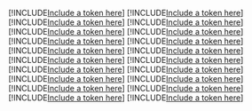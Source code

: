 [!INCLUDE[Include a token here](refs1525319690230/r1.md)]
[!INCLUDE[Include a token here](refs1525319690230/r2.md)]
[!INCLUDE[Include a token here](refs1525319690230/r3.md)]
[!INCLUDE[Include a token here](refs1525319690230/r4.md)]
[!INCLUDE[Include a token here](refs1525319690230/r5.md)]
[!INCLUDE[Include a token here](refs1525319690230/r6.md)]
[!INCLUDE[Include a token here](refs1525319690230/r7.md)]
[!INCLUDE[Include a token here](refs1525319690230/r8.md)]
[!INCLUDE[Include a token here](refs1525319690230/r9.md)]
[!INCLUDE[Include a token here](refs1525319690230/r10.md)]
[!INCLUDE[Include a token here](refs1525319690230/r11.md)]
[!INCLUDE[Include a token here](refs1525319690230/r12.md)]
[!INCLUDE[Include a token here](refs1525319690230/r13.md)]
[!INCLUDE[Include a token here](refs1525319690230/r14.md)]
[!INCLUDE[Include a token here](refs1525319690230/r15.md)]
[!INCLUDE[Include a token here](refs1525319690230/r16.md)]
[!INCLUDE[Include a token here](refs1525319690230/r17.md)]
[!INCLUDE[Include a token here](refs1525319690230/r18.md)]
[!INCLUDE[Include a token here](refs1525319690230/r19.md)]
[!INCLUDE[Include a token here](refs1525319690230/r20.md)]